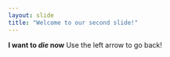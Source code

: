 ```yaml
---
layout: slide
title: "Welcome to our second slide!"
---
```

**I want to *die* now**
Use the left arrow to go back!
